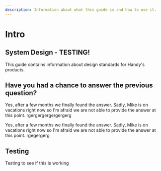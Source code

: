 ```yaml
---
description: Information about what this guide is and how to use it.
---
```


# Intro

## System Design - TESTING!

This guide contains information about design standards for Handy's products.

## Have you had a chance to answer the previous question?

Yes, after a few months we finally found the answer. Sadly, Mike is on vacations right now so I'm afraid we are not able to provide the answer at this point. rgergergergergergerg

Yes, after a few months we finally found the answer. Sadly, Mike is on vacations right now so I'm afraid we are not able to provide the answer at this point. rgegergerg

## Testing

Testing to see if this is working

